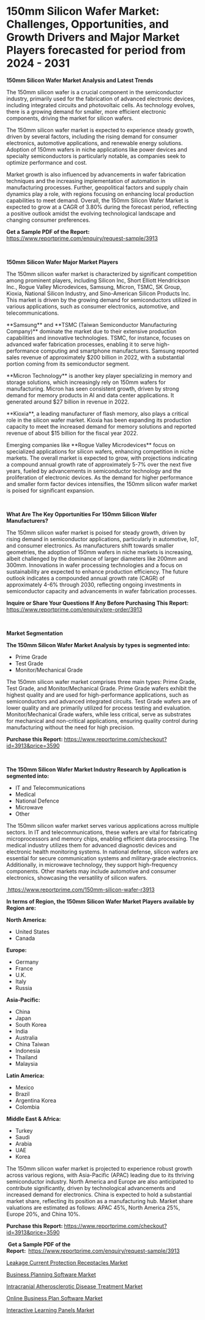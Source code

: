 <p><h1>150mm Silicon Wafer Market: Challenges, Opportunities, and Growth Drivers and Major Market Players forecasted for period from 2024 - 2031</h1></p><p><strong>150mm Silicon Wafer Market Analysis and Latest Trends</strong></p>
<p><p>The 150mm silicon wafer is a crucial component in the semiconductor industry, primarily used for the fabrication of advanced electronic devices, including integrated circuits and photovoltaic cells. As technology evolves, there is a growing demand for smaller, more efficient electronic components, driving the market for silicon wafers.</p><p>The 150mm silicon wafer market is expected to experience steady growth, driven by several factors, including the rising demand for consumer electronics, automotive applications, and renewable energy solutions. Adoption of 150mm wafers in niche applications like power devices and specialty semiconductors is particularly notable, as companies seek to optimize performance and cost.</p><p>Market growth is also influenced by advancements in wafer fabrication techniques and the increasing implementation of automation in manufacturing processes. Further, geopolitical factors and supply chain dynamics play a role, with regions focusing on enhancing local production capabilities to meet demand. Overall, the 150mm Silicon Wafer Market is expected to grow at a CAGR of 3.80% during the forecast period, reflecting a positive outlook amidst the evolving technological landscape and changing consumer preferences.</p></p>
<p><strong>Get a Sample PDF of the Report:&nbsp;</strong> <a href="https://www.reportprime.com/enquiry/request-sample/3913">https://www.reportprime.com/enquiry/request-sample/3913</a></p>
<p>&nbsp;</p>
<p><strong>150mm Silicon Wafer Major Market Players</strong></p>
<p><p>The 150mm silicon wafer market is characterized by significant competition among prominent players, including Silicon Inc, Short Elliott Hendrickson Inc., Rogue Valley Microdevices, Samsung, Micron, TSMC, SK Group, Kioxia, National Silicon Industry, and Sino-American Silicon Products Inc. This market is driven by the growing demand for semiconductors utilized in various applications, such as consumer electronics, automotive, and telecommunications.</p><p>**Samsung** and **TSMC (Taiwan Semiconductor Manufacturing Company)** dominate the market due to their extensive production capabilities and innovative technologies. TSMC, for instance, focuses on advanced wafer fabrication processes, enabling it to serve high-performance computing and smartphone manufacturers. Samsung reported sales revenue of approximately $200 billion in 2022, with a substantial portion coming from its semiconductor segment.</p><p>**Micron Technology** is another key player specializing in memory and storage solutions, which increasingly rely on 150mm wafers for manufacturing. Micron has seen consistent growth, driven by strong demand for memory products in AI and data center applications. It generated around $27 billion in revenue in 2022.</p><p>**Kioxia**, a leading manufacturer of flash memory, also plays a critical role in the silicon wafer market. Kioxia has been expanding its production capacity to meet the increased demand for memory solutions and reported revenue of about $15 billion for the fiscal year 2022.</p><p>Emerging companies like **Rogue Valley Microdevices** focus on specialized applications for silicon wafers, enhancing competition in niche markets. The overall market is expected to grow, with projections indicating a compound annual growth rate of approximately 5-7% over the next five years, fueled by advancements in semiconductor technology and the proliferation of electronic devices. As the demand for higher performance and smaller form factor devices intensifies, the 150mm silicon wafer market is poised for significant expansion.</p></p>
<p>&nbsp;</p>
<p><strong>What Are The Key Opportunities For 150mm Silicon Wafer Manufacturers?</strong></p>
<p><p>The 150mm silicon wafer market is poised for steady growth, driven by rising demand in semiconductor applications, particularly in automotive, IoT, and consumer electronics. As manufacturers shift towards smaller geometries, the adoption of 150mm wafers in niche markets is increasing, albeit challenged by the dominance of larger diameters like 200mm and 300mm. Innovations in wafer processing technologies and a focus on sustainability are expected to enhance production efficiency. The future outlook indicates a compounded annual growth rate (CAGR) of approximately 4-6% through 2030, reflecting ongoing investments in semiconductor capacity and advancements in wafer fabrication processes.</p></p>
<p><strong>Inquire or Share Your Questions If Any Before Purchasing This Report:</strong> <a href="https://www.reportprime.com/enquiry/pre-order/3913">https://www.reportprime.com/enquiry/pre-order/3913</a></p>
<p>&nbsp;</p>
<p><strong>Market Segmentation</strong></p>
<p><strong>The 150mm Silicon Wafer Market Analysis by types is segmented into:</strong></p>
<p><ul><li>Prime Grade</li><li>Test Grade</li><li>Monitor/Mechanical Grade</li></ul></p>
<p><p>The 150mm silicon wafer market comprises three main types: Prime Grade, Test Grade, and Monitor/Mechanical Grade. Prime Grade wafers exhibit the highest quality and are used for high-performance applications, such as semiconductors and advanced integrated circuits. Test Grade wafers are of lower quality and are primarily utilized for process testing and evaluation. Monitor/Mechanical Grade wafers, while less critical, serve as substrates for mechanical and non-critical applications, ensuring quality control during manufacturing without the need for high precision.</p></p>
<p><strong>Purchase this Report:&nbsp;</strong><a href="https://www.reportprime.com/checkout?id=3913&price=3590">https://www.reportprime.com/checkout?id=3913&price=3590</a></p>
<p>&nbsp;</p>
<p><strong>The 150mm Silicon Wafer Market Industry Research by Application is segmented into:</strong></p>
<p><ul><li>IT and Telecommunications</li><li>Medical</li><li>National Defence</li><li>Microwave</li><li>Other</li></ul></p>
<p><p>The 150mm silicon wafer market serves various applications across multiple sectors. In IT and telecommunications, these wafers are vital for fabricating microprocessors and memory chips, enabling efficient data processing. The medical industry utilizes them for advanced diagnostic devices and electronic health monitoring systems. In national defense, silicon wafers are essential for secure communication systems and military-grade electronics. Additionally, in microwave technology, they support high-frequency components. Other markets may include automotive and consumer electronics, showcasing the versatility of silicon wafers.</p></p>
<p><a href="https://www.reportprime.com/150mm-silicon-wafer-r3913">&nbsp;https://www.reportprime.com/150mm-silicon-wafer-r3913</a></p>
<p><strong>In terms of Region, the 150mm Silicon Wafer Market Players available by Region are:</strong></p>
<p>
    <p> <strong> North America: </strong>
        <ul>
            <li>United States</li>
            <li>Canada</li>
        </ul>
        </p> 
    <p> <strong> Europe: </strong>
        <ul>
            <li>Germany</li>
            <li>France</li>
            <li>U.K.</li>
            <li>Italy</li>
            <li>Russia</li>
        </ul>
        </p> 
    <p> <strong> Asia-Pacific: </strong>
        <ul>
            <li>China</li>
            <li>Japan</li>
            <li>South Korea</li>
            <li>India</li>
            <li>Australia</li>
            <li>China Taiwan</li>
            <li>Indonesia</li>
            <li>Thailand</li>
            <li>Malaysia</li>
        </ul>
        </p> 
    <p> <strong> Latin America: </strong>
        <ul>
            <li>Mexico</li>
            <li>Brazil</li>
            <li>Argentina Korea</li>
            <li>Colombia</li>
        </ul>
        </p> 
    <p> <strong> Middle East & Africa: </strong>
        <ul>
            <li>Turkey</li>
            <li>Saudi</li>
            <li>Arabia</li>
            <li>UAE</li>
            <li>Korea</li>
        </ul>
    </p>
    </p>
<p><p>The 150mm silicon wafer market is projected to experience robust growth across various regions, with Asia-Pacific (APAC) leading due to its thriving semiconductor industry. North America and Europe are also anticipated to contribute significantly, driven by technological advancements and increased demand for electronics. China is expected to hold a substantial market share, reflecting its position as a manufacturing hub. Market share valuations are estimated as follows: APAC 45%, North America 25%, Europe 20%, and China 10%.</p></p>
<p><strong>Purchase this Report: </strong><a href="https://www.reportprime.com/checkout?id=3913&price=3590">https://www.reportprime.com/checkout?id=3913&price=3590</a></p>
<p>&nbsp;<strong>Get a Sample PDF of the Report:&nbsp;&nbsp;</strong><a href="https://www.reportprime.com/enquiry/request-sample/3913">https://www.reportprime.com/enquiry/request-sample/3913</a></p>
<p><strong></strong></p>
<p><p><a href="https://github.com/JubayerMia832/Market-Research-Report-List-1/blob/main/leakage-current-protection-receptacles-market.md">Leakage Current Protection Receptacles Market</a></p><p><a href="https://www.linkedin.com/pulse/business-planning-software-market-outlook-share-analysis--zshue?trackingId=HSIuBE7gQCSxeT1uwLIwqw%3D%3D">Business Planning Software Market</a></p><p><a href="https://issuu.com/reportprime-2/docs/intracranial-atherosclerotic-diseas_c958b345a053e8">Intracranial Atherosclerotic Disease Treatment Market</a></p><p><a href="https://www.linkedin.com/pulse/unveiling-market-trends-global-online-business-plan-software-xj2ne?trackingId=XxENwAleRFqFNPlnVp1m0Q%3D%3D">Online Business Plan Software Market</a></p><p><a href="https://github.com/BretDuke76/Market-Research-Report-List-1/blob/main/interactive-learning-panels-market.md">Interactive Learning Panels Market</a></p></p>